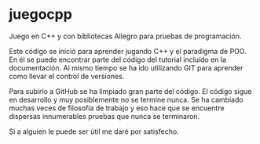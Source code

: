 # juegocpp
Juego en C++ y con bibliotecas Allegro para pruebas de programación.

Este código se inició para aprender jugando C++ y el paradigma de POO.
En él se puede encontrar parte del código del tutorial incluído en la documentación.
Al mismo tiempo se ha ido utilizando GIT para aprender como llevar el control de versiones.

Para subirlo a GitHub se ha limpiado gran parte del código.
El código sigue en desarrollo y muy posiblemente no se termine nunca.
Se ha cambiado muchas veces de filosofía de trabajo y eso hace que se encuentre dispersas innumerables pruebas que nunca se terminaron.

Si a alguien le puede ser útil me daré por satisfecho.
